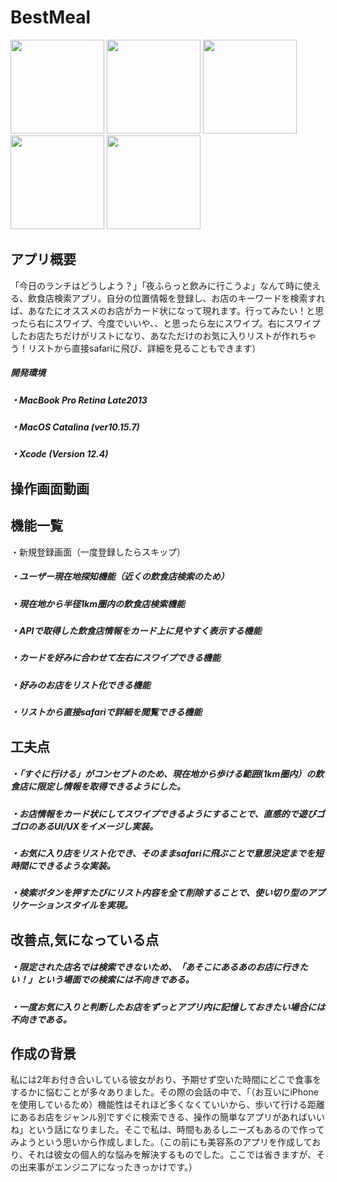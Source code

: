 <h1>BestMeal</h1>

<img src="https://user-images.githubusercontent.com/72218177/107189991-8efdc380-6a2d-11eb-9ce7-2c364e6a2b11.png" width="150px"> <img src="https://user-images.githubusercontent.com/72218177/107189995-91601d80-6a2d-11eb-9abb-517637a6fb1f.png" width="150px">
<img src="https://user-images.githubusercontent.com/72218177/107190004-93c27780-6a2d-11eb-8c94-30553fe657b7.png" width="150px">
<img src="https://user-images.githubusercontent.com/72218177/107190010-9624d180-6a2d-11eb-8775-6d5b34deddf1.png" width="150px">
<img src="https://user-images.githubusercontent.com/72218177/107190015-97ee9500-6a2d-11eb-91a6-9998347fa876.png" width="150px">



<h2>アプリ概要</h2>
「今日のランチはどうしよう？」「夜ふらっと飲みに行こうよ」なんて時に使える、飲食店検索アプリ。自分の位置情報を登録し、お店のキーワードを検索すれば、あなたにオススメのお店がカード状になって現れます。行ってみたい！と思ったら右にスワイプ、今度でいいや、、と思ったら左にスワイプ。右にスワイプしたお店たちだけがリストになり、あなただけのお気に入りリストが作れちゃう！リストから直接safariに飛び、詳細を見ることもできます）


<h5>開発環境<h5>・MacBook Pro Retina Late2013<h5>・MacOS Catalina (ver10.15.7)<h5>・Xcode (Version 12.4)

<h2>操作画面動画</h2>

<h2>機能一覧</h2>
・新規登録画面（一度登録したらスキップ）
<h5>・ユーザー現在地探知機能（近くの飲食店検索のため）
<h5>・現在地から半径1km圏内の飲食店検索機能
<h5>・APIで取得した飲食店情報をカード上に見やすく表示する機能
<h5>・カードを好みに合わせて左右にスワイプできる機能
<h5>・好みのお店をリスト化できる機能
<h5>・リストから直接safariで詳細を閲覧できる機能

<h2>工夫点</h2>
<h5>・「すぐに行ける」がコンセプトのため、現在地から歩ける範囲(1km圏内）の飲食店に限定し情報を取得できるようにした。
<h5>・お店情報をカード状にしてスワイプできるようにすることで、直感的で遊びゴゴロのあるUI/UXをイメージし実装。
<h5>・お気に入り店をリスト化でき、そのままsafariに飛ぶことで意思決定までを短時間にできるような実装。
<h5>・検索ボタンを押すたびにリスト内容を全て削除することで、使い切り型のアプリケーションスタイルを実現。

<h2>改善点,気になっている点</h2>
<h5>・限定された店名では検索できないため、「あそこにあるあのお店に行きたい！」という場面での検索には不向きである。
<h5>・一度お気に入りと判断したお店をずっとアプリ内に記憶しておきたい場合には不向きである。

<h2>作成の背景</h2>
私には2年お付き合いしている彼女がおり、予期せず空いた時間にどこで食事をするかに悩むことが多々ありました。その際の会話の中で、「（お互いにiPhoneを使用しているため）機能性はそれほど多くなくていいから、歩いて行ける距離にあるお店をジャンル別ですぐに検索できる、操作の簡単なアプリがあればいいね」という話になりました。そこで私は、時間もあるしニーズもあるので作ってみようという思いから作成しました。（この前にも美容系のアプリを作成しており、それは彼女の個人的な悩みを解決するものでした。ここでは省きますが、その出来事がエンジニアになったきっかけです。）


